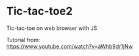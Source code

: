 # Tic-tac-toe2
Tic-tac-toe on web browser with JS

Tutorial from:<br>
https://www.youtube.com/watch?v=aWhb9dr1jNw
